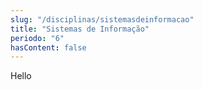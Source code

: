 ```yaml
---
slug: "/disciplinas/sistemasdeinformacao"
title: "Sistemas de Informação"
periodo: "6"
hasContent: false
---
```


Hello
